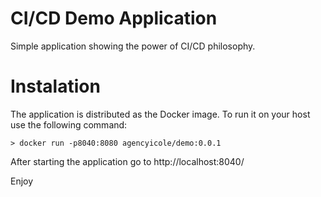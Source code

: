 # CI/CD Demo Application

Simple application showing the power of CI/CD philosophy.

# Instalation

The application is distributed as the Docker image. To run it on your host
use the following command:

```
> docker run -p8040:8080 agencyicole/demo:0.0.1
```

After starting the application go to http://localhost:8040/

Enjoy